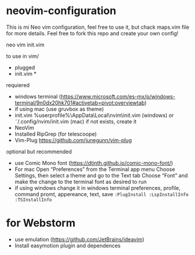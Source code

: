 
# neovim-configuration
This is mi Neo vim configuration, feel free to use it, but chack maps.vim file for more details.
Feel free to fork this repo and create your own config!

neo vim init.vim

to use in 
vim/
  - plugged
  - init.vim *

requiered
 - windows terminal (https://www.microsoft.com/es-mx/p/windows-terminal/9n0dx20hk701#activetab=pivot:overviewtab)
 - if using mac (use gruvbox as theme)
 - init.vim %userprofile%\AppData\Local\nvim\init.vim (windows) or ˜/.config/nvim/init.vim (mac) if not exists, create it 
 - NeoVim
 - Installed RipGrep (for telescoope)
 - Vim-Plug https://github.com/junegunn/vim-plug

optional but recommended
 - use Comic Mono font (https://dtinth.github.io/comic-mono-font/)
 - For mac Open “Preferences” from the Terminal app menu
   Choose Settings, then select a theme and go to the Text tab
   Choose “Font” and make the change to the terminal font as desired
   to run 
 - if using windows change it in windows terminal preferences, profile, command promt, appereance, text, save
 `
 :PlugInstall
 :LspInstallInfo
 :TSInstallInfo
 `

# for Webstorm
 - use emulation (https://github.com/JetBrains/ideavim)
 - Install easymotion plugin and dependences 


